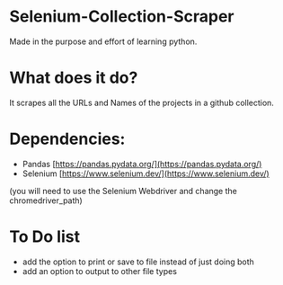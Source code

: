 # Selenium-Collection-Scraper
Made in the purpose and effort of learning python.

# What does it do?
It scrapes all the URLs and Names of the projects in a github collection.

# Dependencies:
* Pandas [https://pandas.pydata.org/](https://pandas.pydata.org/) 
* Selenium [https://www.selenium.dev/](https://www.selenium.dev/)

(you will need to use the Selenium Webdriver and change the chromedriver_path)

# To Do list
* add the option to print or save to file instead of just doing both
* add an option to output to other file types


